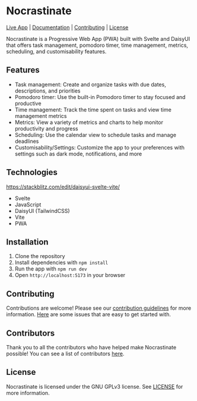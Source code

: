

# Nocrastinate

[Live App](https://42willow.github.io/nocrastinate) | [Documentation](https://github.com/42willow/nocrastinate/wiki) | [Contributing](CONTRIBUTING.md) | [License](LICENSE)

Nocrastinate is a Progressive Web App (PWA) built with Svelte and DaisyUI that offers task management, pomodoro timer, time management, metrics, scheduling, and customisability features.

## Features

- Task management: Create and organize tasks with due dates, descriptions, and priorities
- Pomodoro timer: Use the built-in Pomodoro timer to stay focused and productive
- Time management: Track the time spent on tasks and view time management metrics
- Metrics: View a variety of metrics and charts to help monitor productivity and progress
- Scheduling: Use the calendar view to schedule tasks and manage deadlines
- Customisability/Settings: Customize the app to your preferences with settings such as dark mode, notifications, and more

## Technologies

https://stackblitz.com/edit/daisyui-svelte-vite/
- Svelte
- JavaScript
- DaisyUI (TailwindCSS)
- Vite
- PWA

## Installation

1. Clone the repository
2. Install dependencies with `npm install`
3. Run the app with `npm run dev`
4. Open `http://localhost:5173` in your browser


## Contributing

Contributions are welcome! Please see our [contribution guidelines](CONTRIBUTING.md) for more information. [Here](https://github.com/42willow/nocrastinate/contribute) are some issues that are easy to get started with.

## Contributors

Thank you to all the contributors who have helped make Nocrastinate possible! You can see a list of contributors [here](https://github.com/42willow/nocrastinate/graphs/contributors).

## License

Nocrastinate is licensed under the GNU GPLv3 license. See [LICENSE](LICENSE) for more information.